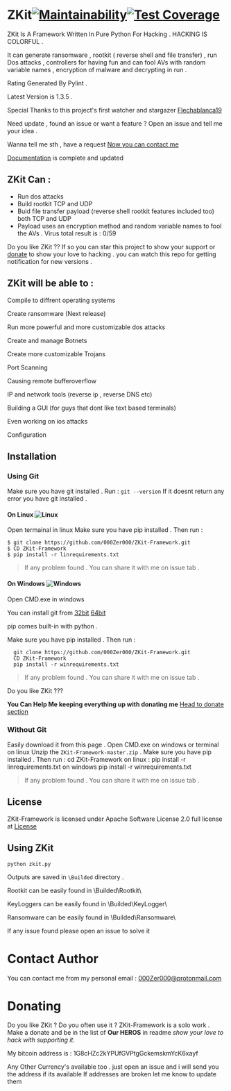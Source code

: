 # ZKit[![Maintainability](https://api.codeclimate.com/v1/badges/00ca04339de7350a9f1f/maintainability)](https://codeclimate.com/github/000Zer000/ZKit-Framework/maintainability)[![Test Coverage](https://api.codeclimate.com/v1/badges/00ca04339de7350a9f1f/test_coverage)](https://codeclimate.com/github/000Zer000/ZKit-Framework/test_coverage)


ZKit Is A Framework Written In Pure Python For Hacking . HACKING IS COLORFUL .

It can generate ransomware ,  rootkit ( reverse shell and file transfer) , run Dos attacks , controllers for having fun and can fool AVs with random variable names , encryption of malware and decrypting in run .

Rating Generated By Pylint .

Latest Version is 1.3.5 . 

Special Thanks to this project's first watcher and stargazer [Flechablanca19](https://github.com/flechablanca19)

Need update , found an issue or want a feature ? Open an issue and tell me your idea . 

Wanna tell me sth , have a request [Now you can contact me](https://github.com/000Zer000/ZKit-Framework/blob/master/README.md#contact-author)

[Documentation](https://github.com/000Zer000/ZKit-Framework/wiki) is complete and updated

## ZKit Can :
   - Run dos attacks
   - Build rootkit TCP and UDP
   - Buid file transfer payload (reverse shell rootkit features included too) both TCP and UDP
   - Payload uses an encryption method and random variable names to fool the AVs . Virus total result is : 0/59 
   
Do you like ZKit ?? If so you can star this project to show your support or [donate](https://github.com/000Zer000/ZKit-Framework/edit/master/README.md#donating ) to show your love to hacking . you can watch this repo for getting notification for new versions . 

## ZKit will be able to :

   Compile to diffrent operating systems 

   Create ransomware (Next release)

   Run more powerful and more customizable dos attacks

   Create and manage Botnets

   Create more customizable Trojans

   Port Scanning

   Causing remote bufferoverflow

   IP and network tools (reverse ip , reverse DNS etc)

   Building a GUI (for guys that dont like text based terminals)

   Even working on ios attacks  

   Configuration      
 
## Installation

### Using Git 
   Make sure you have git installed . 
   Run :
      ```
      git --version
      ```
   If it doesnt return any error you have git installed .
   
#### On Linux ![Linux](http://icons.iconarchive.com/icons/dakirby309/simply-styled/32/OS-Linux-icon.png)
   Open termainal in linux
   Make sure you have pip installed . Then run : 
    
    $ git clone https://github.com/000Zer000/ZKit-Framework.git
    $ CD ZKit-Framework
    $ pip install -r linrequirements.txt
    

> If any problem found . You can share it with me on issue tab .
  
#### On Windows ![Windows](http://icons.iconarchive.com/icons/yootheme/social-bookmark/32/social-windows-button-icon.png)
   Open CMD.exe in windows 
   
   You can install git from [32bit](https://github.com/git-for-windows/git/releases/download/v2.26.2.windows.1/Git-2.26.2-32-bit.exe)  [64bit](https://github.com/git-for-windows/git/releases/download/v2.26.2.windows.1/Git-2.26.2-64-bit.exe)
   
   pip comes built-in with python .
   
   Make sure you have pip installed . Then run :
   
      git clone https://github.com/000Zer000/ZKit-Framework.git
      CD ZKit-Framework
      pip install -r winrequirements.txt
      
  > If any problem found . You can share it with me on issue tab .

  Do you like ZKit ??? 
  
   **You Can Help Me keeping everything up with donating me** 
  [Head to donate section](https://github.com/000Zer000/ZKit-Framework/README.md#Donating)

### Without Git

  Easily download it from this page . 
  Open CMD.exe on windows or terminal on linux
  Unzip the `ZKit-Framework-master.zip` . 
  Make sure you have pip installed . Then run : 
      cd ZKit-Framework
  on linux :
      pip install -r linrequirements.txt
  on windows 
      pip install -r winrequirements.txt
          
  > If any problem found . You can share it with me on issue tab .
    
## License 
   ZKit-Framework is licensed under Apache Software License 2.0 full license at [License](https://github.com/000Zer000/ZKit-Framework/blob/master/LICENSE)

## Using ZKit 

   ```batch
   python zkit.py
   ```
Outputs are saved in `\Builded` directory .

Rootkit can be easily found in \Builded\Rootkit\

KeyLoggers can be easily found in \Builded\KeyLogger\

Ransomware can be easily found in \Builded\Ransomware\

If any issue found please open an issue to solve it
 
# Contact Author
You can contact me from my personal email : 000Zer000@protonmail.com 

# Donating 

Do you like ZKit ? Do you often use it ? ZKit-Framework is a solo work . Make a donate and be in the list of **Our HEROS** in readme _show your love to hack with supporting it._


My bitcoin address is : 1G8cHZc2kYPUfGVPtgGckemskmYcK6xayf

Any Other Currency's available too . just open an issue and i will send you the address if its available
If addresses are broken let me know to update them
